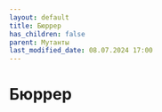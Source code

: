 ```yaml
---
layout: default
title: Бюррер
has_children: false
parent: Мутанты
last_modified_date: 08.07.2024 17:00
---
```


# Бюррер